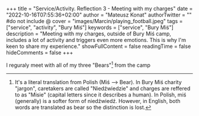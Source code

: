 +++
title = "Service/Activity. Reflection 3 - Meeting with my charges"
date = "2022-10-16T07:55:36+02:00"
author = "Mateusz Konat"
authorTwitter = "" #do not include @
cover = "images/Marcin/playing_football.jpeg"
tags = ["service", "activity", "Bury Miś"]
keywords = ["service", "Bury Miś"]
description = "Meeting with my charges, outside of Bury Miś camp, includes a lot of activity and triggers even more emotions. This is why I'm keen to share my experience."
showFullContent = false
readingTime = false
hideComments = false
+++

I reguraly meet with all of my three "Bears"[^1] from the camp

[^1]: It's a literal translation from Polish (Miś --> Bear). In Bury Miś charity "jargon", caretakers are called "Niedźwiedzie" and charges are reffered to as "Misie" (capital letters since it describes a human). In Polish, miś (generally) is a softer form of niedźwiedź. However, in English, both words are translated as bear so the distinction is lost.
